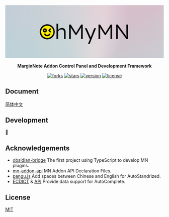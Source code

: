   <a href="https://github.com/mnaddon/ohmymn">
    <img src="assets/banner.jpg" alt="Logo" >
  </a>

<p/>

<p align="center">
  <b>MarginNote Addon Control Panel and Development Framework</b>
</p>

<p align="center">
  <a href="https://github.com/mnaddon/ohmymn/network/members"><img src="https://img.shields.io/github/forks/mnaddon/ohmymn.svg?style=flat" alt="forks"></a>
  <a href="https://github.com/mnaddon/ohmymn/stargazers"><img src="https://img.shields.io/github/stars/mnaddon/ohmymn.svg?style=flat" alt="stars"></a>
  <a href="https://github.com/mnaddon/ohmymn/blob/main/package.json"><img src="https://img.shields.io/badge/version-v4.0.3-orange" alt="version"></a>
  <a href="https://github.com/mnaddon/ohmymn/blob/main/LICENSE"><img src="https://img.shields.io/badge/license-MIT-green" alt="license"></a>
</p>


## Document
[简体中文](https://ohmymn.vercel.app/)

## Development
🚧
## Acknowledgements

- [obsidian-bridge](https://github.com/aidenlx/obsidian-bridge) The first project using TypeScript to develop MN plugins.
- [mn-addon-api](https://github.com/aidenlx/mn-addon-api) MN Addon API Declaration Files.
- [pangu.js](https://github.com/vinta/pangu.js) Add spaces between Chinese and English for AutoStandrized.
- [ECDICT](https://github.com/skywind3000/ECDICT) & [API](http://dict.e.opac.vip/dict.php) Provide data support for AutoComplete.

## License

[MIT](https://github.com/mnaddon/ohmymn/blob/main/LICENSE)
